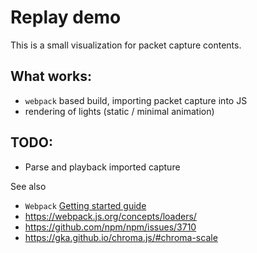 Replay demo
===========

This is a small visualization for packet capture contents. 

What works:
-----------

 - `webpack` based build, importing packet capture into JS
 - rendering of lights (static / minimal animation)

TODO:
-----

 - Parse and playback imported capture



See also 
 - `Webpack` [Getting started guide](https://webpack.js.org/guides/getting-started/)
 - <https://webpack.js.org/concepts/loaders/>
 - <https://github.com/npm/npm/issues/3710>
 - <https://gka.github.io/chroma.js/#chroma-scale>